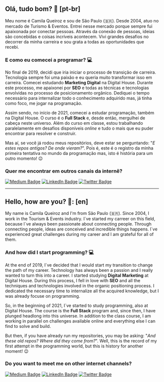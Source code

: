## Olá, tudo bom? 👋 [pt-br]

Meu nome é Camila Queiroz e sou de São Paulo (🇧🇷). Desde 2004, atuo no mercado de Turismo & Eventos. Entrei nesse mercado porque sempre fui apaixonada por conectar pessoas. Através da conexão de pessoas, ideias são concebidas e coisas incríveis acontecem. Vivi grandes desafios no decorrer da minha carreira e sou grata a todas as oportunidades que recebi.

### E como eu comecei a programar? :computer:

No final de 2019, decidi que iria iniciar o processo de transição de carreira. Tecnologia sempre foi uma paixão e eu queria muito transformar isso em carreira. Comecei estudando **Marketing Digital** na Digital House. Durante este processo, me apaixonei por **SEO** e todas as técnicas e tecnologias envolvidas no processo de posicionamento orgânico. Dediquei o tempo necessário para internalizar todo o conhecimento adquirido mas, já tinha como foco, me jogar na programação.

Assim sendo, no início de 2021, comecei a estudar programação, também na Digital House. O curso é o **Full Stack** e, desde então, mergulhei de cabeça neste universo. Além do curso em classe, estou trabalhando paralelamente em desafios disponíveis *online* e tudo o mais que eu puder encontrar para resolver e construir.

Mas aí, se você já rodou meus repositórios, deve estar se perguntando: "*E estes repos antigos? De onde vieram?*". Pois é, este é o registro da minha primeira tentativa no mundo da programação mas, isto é história para um outro momento! 😉

### Quer me encontrar em outros canais da internê?

[![Medium Badge](https://img.shields.io/badge/Medium-Follow-black)](https://camimq.medium.com/) [![LinkedIn Badge](https://img.shields.io/badge/LinkedIn-Conectar-blue)](www.linkedin.com/in/camilaqueiroz) [![Twitter Badge](https://img.shields.io/badge/Twitter-Follow-blueviolet)](https://twitter.com/camimq)

-------------------------------------------------------------------------------------------------

## Hello, how are you? 👋: [en]

My name is Camila Queiroz and I'm from São Paulo (🇧🇷). Since 2004, I work in the Tourism & Events industry. I´ve started my carreer on this field, because I´ve always been passionate about connecting people. Through connecting people, ideas are conceived and incredible things happens. I´ve experienced great challenges during my career and I am grateful for all of them.

### And how did I start programming? 💻

At the end of 2019, I´ve decided that I would start my transition to change the path of my career. Technology has always been a passion and I really wanted to turn this into a career. I started studying **Digital Marketing** at Digital House. During this process, I fell in love with **SEO** and all the techniques and technologies involved in the organic positioning process. I dedicated the necessary time to internalize all the acquired knowledge, but I was already focuse on programming.

So, in the beginning of 2021, I´ve started to study programming, also at Digital House. The course is the **Full Stack** program and, since then, I have plunged headlong into this universe. In addition to the class course, I am working in parallel on challenges available online and everything else I can find to solve and build.


But then, if you have already run my repositories, you may be asking: "*And these old repos? Where did they come from?*". Well, this is the record of my first attempt in the programming world, but this is history for another moment! :wink:

### Do you want to meet me on other internet channels?

[![Medium Badge](https://img.shields.io/badge/Medium-Follow-black)](https://camimq.medium.com/) [![LinkedIn Badge](https://img.shields.io/badge/LinkedIn-Conectar-blue)](www.linkedin.com/in/camilaqueiroz) [![Twitter Badge](https://img.shields.io/badge/Twitter-Follow-blueviolet)](https://twitter.com/camimq)
